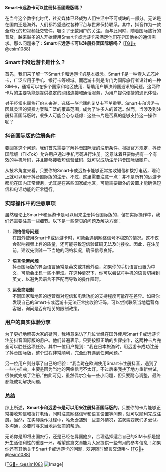 **Smart卡远游卡可以註冊抖音國際版嗎？**

在当今这个数字化时代，社交媒体已经成为人们生活中不可或缺的一部分。无论是在国内还是海外，人们都希望通过各种平台与世界保持联系。其中，抖音作为一款全球化的短视频社交软件，吸引了无数用户的关注。而与此同时，随着国际旅行的普及，越来越多的人开始使用Smart卡或远游卡来满足他们在异国他乡的通信需求。那么问题来了：**Smart卡远游卡可以注册抖音国际版吗？** [[TG💪+ @esim1088](https://t.me/s/esim1088)]

### Smart卡和远游卡是什么？

首先，我们来了解一下Smart卡和远游卡的基本概念。Smart卡是一种嵌入式芯片卡，广泛应用于手机、银行卡等领域。而远游卡则是专门为国际旅行者设计的一种SIM卡，通常可以在多个国家和地区使用，帮助用户解决跨国通讯的问题。这两种卡片的主要功能是提供稳定的网络连接和通话服务，为用户提供便捷的通讯体验。

对于经常出国旅行的人来说，选择一张合适的SIM卡至关重要。Smart卡和远游卡因其灵活的资费方案和广泛的覆盖范围，成为了许多人的首选。然而，当涉及到注册抖音国际版时，很多人可能会心存疑虑：这些卡片是否真的能够支持这一操作呢？

### 抖音国际版的注册条件

要回答这个问题，我们首先需要了解抖音国际版的注册条件。根据官方规定，抖音国际版（TikTok）允许用户通过手机号码进行注册。这意味着只要你拥有一个有效的手机号码，并且能够接收短信验证码，就可以成功注册抖音国际版账户。

从技术角度来看，只要你的Smart卡或远游卡能够正常接收短信和拨打电话，理论上就可以用于抖音国际版的注册。不过，这里需要注意一点：并不是所有的远游卡都能在国内正常使用，尤其是在某些国家或地区，可能需要额外的设置才能确保短信和电话功能的正常运行。

### 实际操作中的注意事项

虽然理论上Smart卡和远游卡是可以用来注册抖音国际版的，但在实际操作中，我们还需要注意一些细节。以下是一些常见的问题及解决方案：

1. **网络信号问题**  
   在国外使用Smart卡或远游卡时，可能会遇到网络信号不稳定的情况。这不仅会影响视频上传的质量，还可能导致短信验证码无法及时接收。因此，在注册前，建议先测试一下当地的网络状况，确保信号良好。

2. **语言设置问题**  
   抖音国际版的界面语言通常是英文或其他外语，如果你的手机语言设置为中文，可能会出现一些小麻烦。在这种情况下，你可以尝试将手机的语言切换到英文，以避免因语言不匹配而导致的操作障碍。

3. **运营商限制**  
   不同国家和地区的运营商对短信和电话功能的支持程度可能存在差异。如果你发现自己的Smart卡或远游卡无法正常接收验证码，可以尝试联系当地运营商客服，询问是否有相关的限制政策。

### 用户的真实体验分享

为了更好地解答大家的疑问，我特意采访了几位曾经在国外使用Smart卡或远游卡注册抖音国际版的用户。他们普遍表示，只要按照正确的步骤操作，这两种卡片完全可以胜任这项任务。其中一位用户提到：“我在日本旅游时，用远游卡成功注册了抖音国际版，整个过程非常顺利，完全没有遇到任何问题。”

另一位用户则分享了自己的经验：“我当时在欧洲使用Smart卡注册抖音，遇到了一些小插曲，主要是因为当地的网络信号不太好。不过后来我换了地方重新尝试，很快就完成了注册。”由此可见，虽然偶尔会有一些小问题，但只要耐心调整，最终都能成功解决问题。

### 总结

综上所述，**Smart卡和远游卡是可以用来注册抖音国际版的**。只要你的卡片能够正常接收短信和拨打电话，同时注意网络信号和语言设置等问题，就可以顺利完成注册。当然，在实际操作过程中，难免会遇到一些意外情况，这就需要我们多尝试、多沟通，必要时寻求当地运营商的帮助。

无论你是即将出国旅行，还是已经在异国他乡，合理选择适合自己的SIM卡都是提升生活便利性的重要一环。希望这篇文章能为大家提供一些有用的参考信息！如果你还有其他关于Smart卡或远游卡的问题，欢迎随时留言交流哦～ [[TG💪+ @esim1088](https://t.me/s/esim1088)]

[[TG💪+ @esim1088](https://t.me/s/esim1088) ![Image](https://i.postimg.cc/4NQfJmqS/Snipaste-2025-05-13-00-14-12.png)]